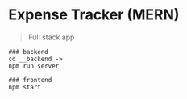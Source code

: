 # Expense Tracker (MERN)
> Full stack app


```
### backend
cd __backend -> 
npm run server

### frontend
npm start

